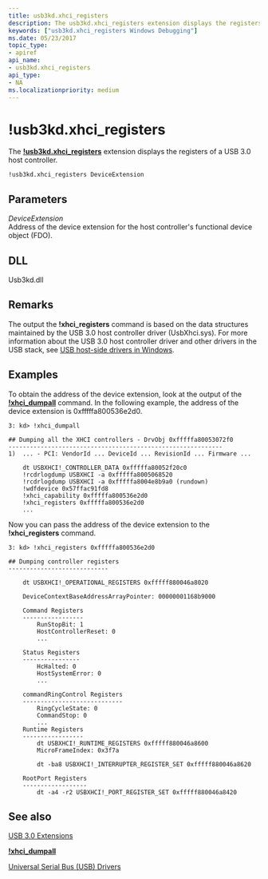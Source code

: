 ```yaml
---
title: usb3kd.xhci_registers
description: The usb3kd.xhci_registers extension displays the registers of a USB 3.0 host controller.
keywords: ["usb3kd.xhci_registers Windows Debugging"]
ms.date: 05/23/2017
topic_type:
- apiref
api_name:
- usb3kd.xhci_registers
api_type:
- NA
ms.localizationpriority: medium
---
```


# !usb3kd.xhci\_registers


The [**!usb3kd.xhci\_registers**](-usb3kd-device-info.md) extension displays the registers of a USB 3.0 host controller.

```dbgcmd
!usb3kd.xhci_registers DeviceExtension
```

## <span id="ddk__devobj_dbg"></span><span id="DDK__DEVOBJ_DBG"></span>Parameters


<span id="_______DeviceExtension______"></span><span id="_______deviceextension______"></span><span id="_______DEVICEEXTENSION______"></span> *DeviceExtension*   
Address of the device extension for the host controller's functional device object (FDO).

## <span id="DLL"></span><span id="dll"></span>DLL


Usb3kd.dll

Remarks
-------

The output the **!xhci\_registers** command is based on the data structures maintained by the USB 3.0 host controller driver (UsbXhci.sys). For more information about the USB 3.0 host controller driver and other drivers in the USB stack, see [USB host-side drivers in Windows](../usbcon/usb-3-0-driver-stack-architecture.md).

Examples
--------

To obtain the address of the device extension, look at the output of the [**!xhci\_dumpall**](-usb3kd-xhci-dumpall.md) command. In the following example, the address of the device extension is 0xfffffa800536e2d0.

```dbgcmd
3: kd> !xhci_dumpall

## Dumping all the XHCI controllers - DrvObj 0xfffffa80053072f0
------------------------------------------------------------
1)  ... - PCI: VendorId ... DeviceId ... RevisionId ... Firmware ...

    dt USBXHCI!_CONTROLLER_DATA 0xfffffa80052f20c0
    !rcdrlogdump USBXHCI -a 0xfffffa8005068520
    !rcdrlogdump USBXHCI -a 0xfffffa8004e8b9a0 (rundown)
    !wdfdevice 0x57ffac91fd8
    !xhci_capability 0xfffffa800536e2d0
    !xhci_registers 0xfffffa800536e2d0
    ...
```

Now you can pass the address of the device extension to the **!xhci\_registers** command.

```dbgcmd
3: kd> !xhci_registers 0xfffffa800536e2d0

## Dumping controller registers
----------------------------

    dt USBXHCI!_OPERATIONAL_REGISTERS 0xfffff880046a8020

    DeviceContextBaseAddressArrayPointer: 00000001168b9000

    Command Registers
    -----------------
        RunStopBit: 1
        HostControllerReset: 0
        ...

    Status Registers
    ----------------
        HcHalted: 0
        HostSystemError: 0
        ...

    commandRingControl Registers
    ----------------------------
        RingCycleState: 0
        CommandStop: 0
        ...
    Runtime Registers
    -----------------
        dt USBXHCI!_RUNTIME_REGISTERS 0xfffff880046a8600
        MicroFrameIndex: 0x3f7a

        dt -ba8 USBXHCI!_INTERRUPTER_REGISTER_SET 0xfffff880046a8620

    RootPort Registers
    ------------------
        dt -a4 -r2 USBXHCI!_PORT_REGISTER_SET 0xfffff880046a8420
```

## <span id="see_also"></span>See also


[USB 3.0 Extensions](usb-3-extensions.md)

[**!xhci\_dumpall**](-usb3kd-xhci-dumpall.md)

[Universal Serial Bus (USB) Drivers](../usbcon/index.md)

 

